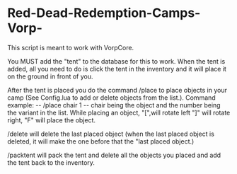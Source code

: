 # Red-Dead-Redemption-Camps-Vorp-

This script is meant to work with VorpCore.

You MUST add the "tent" to the database for this to work. When the tent is added, all you need to do is click the tent in the inventory and it will place it on the ground in front of you. 

After the tent is placed you do the command /place to place objects in your camp (See Config.lua to add or delete objects from the list.).
Command example: -- /place chair 1 -- chair being the object and the number being the variant in the list.
While placing an object, "[",will rotate left "]" will rotate right, "F" will place the object.

/delete will delete the last placed object (when the last placed object is deleted, it will make the one before that the "last placed object.)

/packtent will pack the tent and delete all the objects you placed and add the tent back to the inventory.
